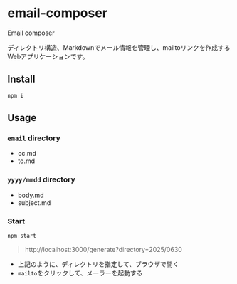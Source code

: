 # email-composer
Email composer

ディレクトリ構造、Markdownでメール情報を管理し、mailtoリンクを作成するWebアプリケーションです。

## Install

```bash
npm i
```

## Usage

### `email` directory
- cc.md
- to.md

### `yyyy/mmdd` directory
- body.md
- subject.md

### Start

```bash
npm start
```

> http://localhost:3000/generate?directory=2025/0630

- 上記のように、ディレクトリを指定して、ブラウザで開く
- `mailto`をクリックして、メーラーを起動する
